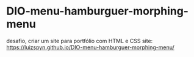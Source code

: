 # DIO-menu-hamburguer-morphing-menu
desafio, criar um site para portfólio com HTML e CSS
site: https://luizspyn.github.io/DIO-menu-hamburguer-morphing-menu/
